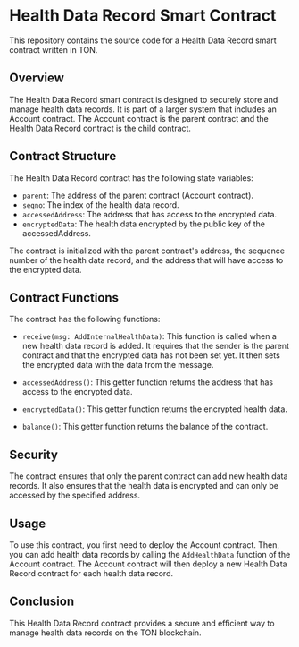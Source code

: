 # Health Data Record Smart Contract

This repository contains the source code for a Health Data Record smart contract written in TON.

## Overview

The Health Data Record smart contract is designed to securely store and manage health data records. It is part of a larger system that includes an Account contract. The Account contract is the parent contract and the Health Data Record contract is the child contract.

## Contract Structure

The Health Data Record contract has the following state variables:

- `parent`: The address of the parent contract (Account contract).
- `seqno`: The index of the health data record.
- `accessedAddress`: The address that has access to the encrypted data.
- `encryptedData`: The health data encrypted by the public key of the accessedAddress.

The contract is initialized with the parent contract's address, the sequence number of the health data record, and the address that will have access to the encrypted data.

## Contract Functions

The contract has the following functions:

- `receive(msg: AddInternalHealthData)`: This function is called when a new health data record is added. It requires that the sender is the parent contract and that the encrypted data has not been set yet. It then sets the encrypted data with the data from the message.

- `accessedAddress()`: This getter function returns the address that has access to the encrypted data.

- `encryptedData()`: This getter function returns the encrypted health data.

- `balance()`: This getter function returns the balance of the contract.

## Security

The contract ensures that only the parent contract can add new health data records. It also ensures that the health data is encrypted and can only be accessed by the specified address.

## Usage

To use this contract, you first need to deploy the Account contract. Then, you can add health data records by calling the `AddHealthData` function of the Account contract. The Account contract will then deploy a new Health Data Record contract for each health data record.

## Conclusion

This Health Data Record contract provides a secure and efficient way to manage health data records on the TON blockchain.
